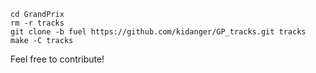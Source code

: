 ```
cd GrandPrix
rm -r tracks
git clone -b fuel https://github.com/kidanger/GP_tracks.git tracks
make -C tracks
```

Feel free to contribute!
